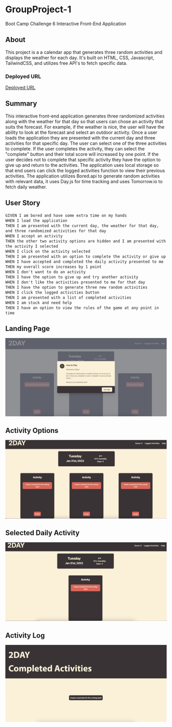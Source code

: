# GroupProject-1
Boot Camp Challenge 6
Interactive Front-End Application

## About
This project is a a calendar app that generates three random activities and displays the weather for each day. It's built on HTML, CSS, Javascript, TailwindCSS, and utilizes free API's to fetch specific data. 

### Deployed URL
[Deployed URL](https://jacobduncan17.github.io/GroupProject-1/)

## Summary
This interactive front-end application generates three randomized activities along with the weather for that day so that users can chose an activity that suits the forecast. For example, if the weather is nice, the user will have the ability to look at the forecast and select an outdoor activity. Once a user loads the application they are presented with the current day and three activities for that specific day. The user can select one of the three activities to complete. If the user completes the activity, they can select the "complete" button and their total score will increased by one point. If the user decides not to complete that specific activity they have the option to give up and return to the activities. The application uses local storage so that end users can click the logged activities function to view their previous activities. The application utilizes Bored.api to generate random activities with relevant data, it uses Day.js for time tracking and uses Tomorrow.io to fetch daily weather.


## User Story
```
GIVEN I am bored and have some extra time on my hands
WHEN I load the application
THEN I am presented with the current day, the weather for that day, and three randomized activities for that day
WHEN I accept an activity
THEN the other two activity options are hidden and I am presented with the activity I selected
WHEN I click on the activity selected
THEN I am presented with an option to complete the activity or give up
WHEN I have accepted and completed the daily activity presented to me
THEN my overall score increases by 1 point
WHEN I don't want to do an activity 
THEN I have the option to give up and try another activity
WHEN I don't like the activities presented to me for that day
THEN I have the option to generate three new random activities
WHEN I click the logged activities button
THEN I am presented with a list of completed activities 
WHEN I am stuck and need help
THEN I have an option to view the rules of the game at any point in time
```

## Landing Page
![Application on page load](/assets/images/landing-page.png)

## Activity Options
![Randomized activities to choose from](/assets/images/activity-options.png)

## Selected Daily Activity
![Page once an activity has been selected](/assets/images/selected-daily-activity.png)

## Activity Log
![Log of completed activities](/assets/images/activity-log.png)